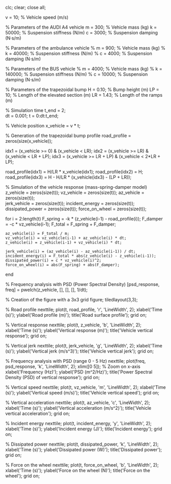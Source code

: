 clc; clear; close all;

v = 10;    % Vehicle speed (m/s)

% Parameters of the AUDI A4 vehicle
m = 300;  % Vehicle mass (kg)
k = 50000; % Suspension stiffness (N/m)
c = 3000;  % Suspension damping (N·s/m)

% Parameters of the ambulance vehicle
% m = 900;  % Vehicle mass (kg)
% k = 40000; % Suspension stiffness (N/m)
% c = 4000;  % Suspension damping (N·s/m)

% Parameters of the BUS vehicle
% m = 4000;  % Vehicle mass (kg)
% k = 140000; % Suspension stiffness (N/m)
% c = 10000;  % Suspension damping (N·s/m)


% Parameters of the trapezoidal bump
H = 0.10;  % Bump height (m)
LP = 10;   % Length of the elevated section (m)
LR = 1.43; % Length of the ramps (m)

% Simulation time
t_end = 2;  
dt = 0.001; 
t = 0:dt:t_end;  

% Vehicle position
x_vehicle = v * t;

% Generation of the trapezoidal bump profile
road_profile = zeros(size(x_vehicle));

idx1 = (x_vehicle >= 0) & (x_vehicle < LR);
idx2 = (x_vehicle >= LR) & (x_vehicle < LR + LP);
idx3 = (x_vehicle >= LR + LP) & (x_vehicle < 2*LR + LP);

road_profile(idx1) = H/LR * x_vehicle(idx1);
road_profile(idx2) = H;
road_profile(idx3) = H - H/LR * (x_vehicle(idx3) - (LP + LR));

% Simulation of the vehicle response (mass-spring-damper model)
z_vehicle = zeros(size(t));
vz_vehicle = zeros(size(t));
az_vehicle = zeros(size(t));  
jerk_vehicle = zeros(size(t)); 
incident_energy = zeros(size(t)); 
dissipated_power = zeros(size(t)); 
force_on_wheel = zeros(size(t)); 

for i = 2:length(t)
    F_spring = -k * (z_vehicle(i-1) - road_profile(i));
    F_damper = -c * vz_vehicle(i-1);
    F_total = F_spring + F_damper;

    az_vehicle(i) = F_total / m;
    vz_vehicle(i) = vz_vehicle(i-1) + az_vehicle(i) * dt;
    z_vehicle(i) = z_vehicle(i-1) + vz_vehicle(i) * dt;

    jerk_vehicle(i) = (az_vehicle(i) - az_vehicle(i-1)) / dt;
    incident_energy(i) = F_total * abs(z_vehicle(i) - z_vehicle(i-1));
    dissipated_power(i) = c * vz_vehicle(i)^2;
    force_on_wheel(i) = abs(F_spring) + abs(F_damper);
end

% Frequency analysis with PSD (Power Spectral Density)
[psd_response, freq] = pwelch(z_vehicle, [], [], [], 1/dt);

% Creation of the figure with a 3x3 grid
figure;
tiledlayout(3,3);

% Road profile
nexttile;
plot(t, road_profile, 'r', 'LineWidth', 2);
xlabel('Time (s)');
ylabel('Road profile (m)');
title('Road surface profile');
grid on;

% Vertical response
nexttile;
plot(t, z_vehicle, 'b', 'LineWidth', 2);
xlabel('Time (s)');
ylabel('Vertical response (m)');
title('Vehicle vertical response');
grid on;

% Vertical jerk
nexttile;
plot(t, jerk_vehicle, 'g', 'LineWidth', 2);
xlabel('Time (s)');
ylabel('Vertical jerk (m/s^3)');
title('Vehicle vertical jerk');
grid on;

% Frequency analysis with PSD (range 0 - 5 Hz)
nexttile;
plot(freq, psd_response, 'k', 'LineWidth', 2);
xlim([0 5]); % Zoom on x-axis
xlabel('Frequency (Hz)');
ylabel('PSD (m^2/Hz)');
title('Power Spectral Density (PSD) of vertical response');
grid on;

% Vertical speed
nexttile;
plot(t, vz_vehicle, 'm', 'LineWidth', 2);
xlabel('Time (s)');
ylabel('Vertical speed (m/s)');
title('Vehicle vertical speed');
grid on;

% Vertical acceleration
nexttile;
plot(t, az_vehicle, 'c', 'LineWidth', 2);
xlabel('Time (s)');
ylabel('Vertical acceleration (m/s^2)');
title('Vehicle vertical acceleration');
grid on;

% Incident energy
nexttile;
plot(t, incident_energy, 'y', 'LineWidth', 2);
xlabel('Time (s)');
ylabel('Incident energy (J)');
title('Incident energy');
grid on;

% Dissipated power
nexttile;
plot(t, dissipated_power, 'k', 'LineWidth', 2);
xlabel('Time (s)');
ylabel('Dissipated power (W)');
title('Dissipated power');
grid on;

% Force on the wheel
nexttile;
plot(t, force_on_wheel, 'b', 'LineWidth', 2);
xlabel('Time (s)');
ylabel('Force on the wheel (N)');
title('Force on the wheel');
grid on;
